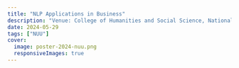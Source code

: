 ```yaml
---
title: "NLP Applications in Business"
description: "Venue: College of Humanities and Social Science, National United University"
date: 2024-05-29
tags: ["NUU"]
cover:
  image: poster-2024-nuu.png
  responsiveImages: true
---
```

